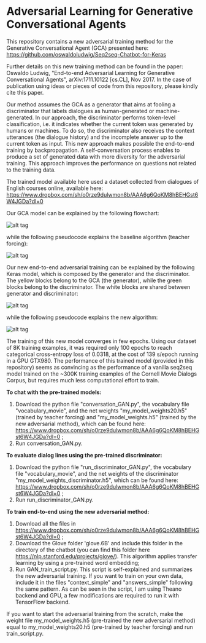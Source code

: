 # Adversarial Learning for Generative Conversational Agents
This repository contains a new adversarial training method for the Generative Conversational Agent (GCA) presented here: https://github.com/oswaldoludwig/Seq2seq-Chatbot-for-Keras

Further details on this new training method can be found in the paper: Oswaldo Ludwig, "End-to-end Adversarial Learning for Generative Conversational Agents", arXiv:1711.10122 [cs.CL], Nov 2017. In the case of publication using ideas or pieces of code from this repository, please kindly cite this paper.

Our method assumes the GCA as a generator that aims at fooling a discriminator that labels dialogues as human-generated or machine-generated. In our approach, the discriminator performs token-level classification, i.e. it indicates whether the current token was generated by humans or machines. To do so, the discriminator also receives the context utterances (the dialogue history) and the incomplete answer up to the current token as input. This new approach makes possible the end-to-end training by backpropagation. A self-conversation process enables to produce a set of generated data with more diversity for the adversarial training. This approach improves the performance on questions not related to the training data.

The trained model available here used a dataset collected from dialogues of English courses online, available here: https://www.dropbox.com/sh/o0rze9dulwmon8b/AAA6g6QoKM8hBEHGst6W4JGDa?dl=0 

Our GCA model can be explained by the following flowchart:

![alt tag](https://github.com/oswaldoludwig/Seq2seq-Chatbot-for-Keras/blob/master/model_graph.png)

while the following pseudocode explains the baseline algorithm (teacher forcing):

![alt tag](https://github.com/oswaldoludwig/Seq2seq-Chatbot-for-Keras/blob/master/Algorithm.png)

Our new end-to-end adversarial training can be explained by the following Keras model, which is composed by the generator and the discriminator. The yellow blocks belong to the GCA (the generator), while the green blocks belong to the discriminator. The white blocks are shared between generator and discriminator:

![alt tag](https://github.com/oswaldoludwig/Adversarial-Learning-for-Generative-Conversational-Agents/blob/master/model_GAN.png)

while the following pseudocode explains the new algorithm:

![alt tag](https://github.com/oswaldoludwig/Adversarial-Learning-for-Generative-Conversational-Agents/blob/master/Algorithm_GAN.png)

The training of this new model converges in few epochs. Using our dataset of 8K training examples, it was required only 100 epochs to reach categorical cross-entropy loss of 0.0318, at the cost of 139 s/epoch running in a GPU GTX980. The performance of this trained model (provided in this repository) seems as convincing as the performance of a vanilla seq2seq model trained on the ~300K training examples of the Cornell Movie Dialogs Corpus, but requires much less computational effort to train.

**To chat with the pre-trained models:**

1. Download the python file "conversation_GAN.py", the vocabulary file "vocabulary_movie", and the net weights "my_model_weights20.h5" (trained by teacher forcing) and "my_model_weights.h5" (trained by the new adversarial method), which can be found here: https://www.dropbox.com/sh/o0rze9dulwmon8b/AAA6g6QoKM8hBEHGst6W4JGDa?dl=0 ;
2. Run conversation_GAN.py.

**To evaluate dialog lines using the pre-trained discriminator:**

1. Download the python file "run_discriminator_GAN.py", the vocabulary file "vocabulary_movie", and the net weights of the discriminator "my_model_weights_discriminator.h5", which can be found here: https://www.dropbox.com/sh/o0rze9dulwmon8b/AAA6g6QoKM8hBEHGst6W4JGDa?dl=0 ;
2. Run run_discriminator_GAN.py.
 
**To train end-to-end using the new adversarial method:**

1. Download all the files in https://www.dropbox.com/sh/o0rze9dulwmon8b/AAA6g6QoKM8hBEHGst6W4JGDa?dl=0 ;
2. Download the Glove folder 'glove.6B' and include this folder in the directory of the chatbot (you can find this folder here https://nlp.stanford.edu/projects/glove/). This algorithm applies transfer learning by using a pre-trained word embedding;
3. Run GAN_train_script.py. This script is self-explained and summarizes the new adversarial training. If you want to train on your own data, include it in the files "context_simple" and "answers_simple" following the same pattern. As can be seen in the script, I am using Theano backend and GPU, a few modifications are required to run it with TensorFlow backend.

If you want to start the adversarial training from the scratch, make the weight file my_model_weights.h5 (pre-trained the new adversarial method) equal to my_model_weights20.h5 (pre-trained by teacher forcing) and run train_script.py.

